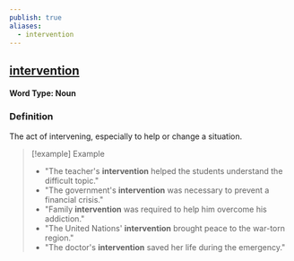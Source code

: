 ```yaml
---
publish: true
aliases:
  - intervention
---
```


## [intervention](https://dictionary.cambridge.org/dictionary/english/intervention)
#### Word Type: Noun

### Definition
The act of intervening, especially to help or change a situation.

> [!example] Example
> 
> - "The teacher's **intervention** helped the students understand the difficult topic."
> - "The government's **intervention** was necessary to prevent a financial crisis."
> - "Family **intervention** was required to help him overcome his addiction."
> - "The United Nations' **intervention** brought peace to the war-torn region."
> - "The doctor's **intervention** saved her life during the emergency."